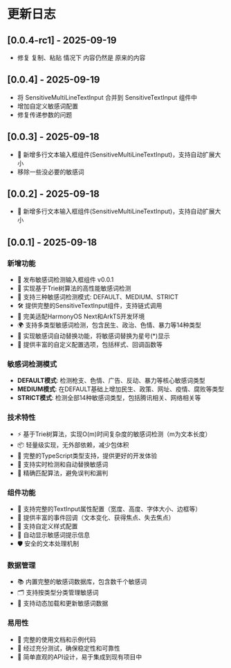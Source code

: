 # 更新日志
## [0.0.4-rc1] - 2025-09-19
- 修复 复制、粘贴 情况下 内容仍然是 原来的内容

## [0.0.4] - 2025-09-19
- 将 SensitiveMultiLineTextInput 合并到 SensitiveTextInput 组件中
- 增加自定义敏感词配置
- 修复传递参数的问题

## [0.0.3] - 2025-09-18
- 📏 新增多行文本输入框组件(SensitiveMultiLineTextInput)，支持自动扩展大小
- 移除一些没必要的敏感词

## [0.0.2] - 2025-09-18
- 📏 新增多行文本输入框组件(SensitiveMultiLineTextInput)，支持自动扩展大小


## [0.0.1] - 2025-09-18

### 新增功能
- 🎉 发布敏感词检测输入框组件 v0.0.1
- 🚀 实现基于Trie树算法的高性能敏感词检测
- 🎯 支持三种敏感词检测模式: DEFAULT、MEDIUM、STRICT
- 🛠️ 提供完整的SensitiveTextInput组件，支持链式调用
- 📱 完美适配HarmonyOS Next和ArkTS开发环境
- 🌍 支持多类型敏感词检测，包含民生、政治、色情、暴力等14种类型
- 🔧 实现敏感词自动替换功能，将敏感词替换为星号(*)显示
- 🎨 提供丰富的自定义配置选项，包括样式、回调函数等

### 敏感词检测模式
- **DEFAULT模式**: 检测枪支、色情、广告、反动、暴力等核心敏感词类型
- **MEDIUM模式**: 在DEFAULT基础上增加民生、政策、网址、疫情、腐败等类型
- **STRICT模式**: 检测全部14种敏感词类型，包括腾讯相关、网络相关等

### 技术特性
- ⚡ 基于Trie树算法，实现O(m)时间复杂度的敏感词检测（m为文本长度）
- 📦 轻量级实现，无外部依赖，减少包体积
- 🎨 完整的TypeScript类型支持，提供更好的开发体验
- 🔧 支持实时检测和自动替换敏感词
- 🎯 精确匹配算法，避免误判和漏判

### 组件功能
- 📐 支持完整的TextInput属性配置（宽度、高度、字体大小、边框等）
- 🔔 提供丰富的事件回调（文本变化、获得焦点、失去焦点）
- 🎨 支持自定义样式配置
- 📝 自动显示敏感词提示信息
- 🛡️ 安全的文本处理机制

### 数据管理
- 📚 内置完整的敏感词数据库，包含数千个敏感词
- 🗂️ 支持按类型分类管理敏感词
- 🔄 支持动态加载和更新敏感词数据

### 易用性
- 📖 完整的使用文档和示例代码
- 🧪 经过充分测试，确保稳定性和可靠性
- 🎯 简单直观的API设计，易于集成到现有项目中
